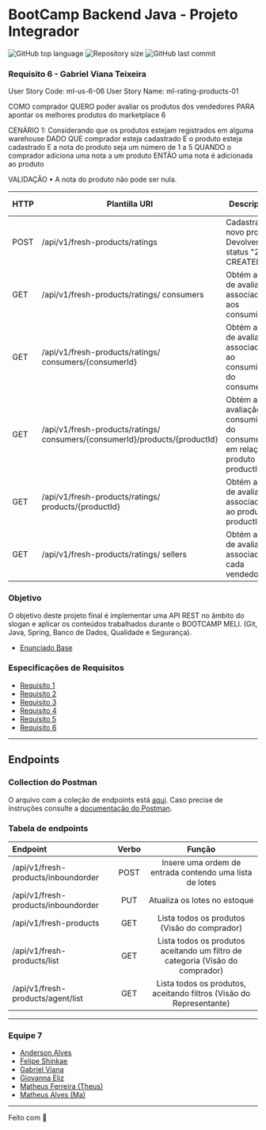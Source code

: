 # BootCamp Backend Java - Projeto Integrador
<p>
    <img alt="GitHub top language" src="https://img.shields.io/github/languages/top/fyshinkae/meli-frescos">
    <img alt="Repository size" src="https://img.shields.io/github/repo-size/fyshinkae/meli-frescos">
    <img alt="GitHub last commit" src="https://img.shields.io/github/last-commit/fyshinkae/meli-frescos">
</p>

### Requisito 6 - Gabriel Viana Teixeira
User Story Code: ml-us-6-06
User Story Name: ml-rating-products-01

COMO comprador
QUERO poder avaliar os produtos dos vendedores
PARA apontar os melhores produtos do marketplace 6

CENÁRIO 1: Considerando que os produtos estejam registrados em alguma warehouse
DADO QUE comprador esteja cadastrado
E o produto esteja cadastrado
E a nota do produto seja um número de 1 a 5
QUANDO o comprador adiciona uma nota a um produto
ENTÃO uma nota é adicionada ao produto

VALIDAÇÃO
▪ A nota do produto não pode ser nula.

| HTTP | Plantilla URI                                                               | Descripción                                                                      | US-code   |
|------|-----------------------------------------------------------------------------|----------------------------------------------------------------------------------|-----------|
| POST | /api/v1/fresh-products/ratings                                              | Cadastra um novo produto. Devolver o status "201 CREATED"                        | ml-us6-06 |
| GET  | /api/v1/fresh-products/ratings/ consumers                                   | Obtém a lista de avaliações associadas aos consumidores                          | ml-us6-06 |
| GET  | /api/v1/fresh-products/ratings/ consumers/{consumerId}                      | Obtém a lista de avaliações associadas ao consumidor do consumerId               | ml-us6-06 |
| GET  | /api/v1/fresh-products/ratings/ consumers/{consumerId}/products/{productId} | Obtém a avaliação do consumidor do consumerId em relação ao produto do productId | ml-us6-06 |
| GET  | /api/v1/fresh-products/ratings/ products/{productId}                        | Obtém a lista de avaliações associadas ao produto do productId                   | ml-us6-06 |
| GET  | /api/v1/fresh-products/ratings/ sellers                                     | Obtém a lista de avaliações associada a cada vendedor                            | ml-us6-06 |


### Objetivo
O objetivo deste projeto final é implementar uma API REST no âmbito do slogan e aplicar
os conteúdos trabalhados durante o BOOTCAMP MELI. (Git, Java, Spring, Banco de Dados,
Qualidade e Segurança).

* [Enunciado Base](https://drive.google.com/file/d/1Oha8lfWwiXB6cYHB32Ppi3cB3hYWKVvE/view?usp=sharing)

### Especificações de Requisitos

* [Requisito 1](https://drive.google.com/file/d/1FpDBHMdlxCwSTP6txExJIgOgcAG8ujTD/view?usp=sharing)
* [Requisito 2](https://drive.google.com/file/d/1oJgq7YcNL_KmGG-drmxEjrpRkfGsj5ft/view?usp=sharing)
* [Requisito 3](https://drive.google.com/file/d/1peHIPZG7TJ-83FOewkoL6YqQVwSUIPcr/view?usp=sharing)
* [Requisito 4](https://drive.google.com/file/d/1OC5XIy1PsnX8ulTfackc-a0w17pw2wyz/view?usp=sharing)
* [Requisito 5](https://drive.google.com/file/d/1eREsXg-O1IBD2SeKmRxlMHjyt8GsLYTs/view?usp=sharing)
* [Requisito 6](https://drive.google.com/file/d/1il0kj0iGrPnVuko06dqxelyTiHcrkB6c/view?usp=sharing)

---

## Endpoints

### Collection do Postman

O arquivo com a coleção de endpoints está [aqui](https://raw.githubusercontent.com/fyshinkae/meli-frescos/main/postman/desafio-frescos.postman_collection.json). Caso precise de instruções consulte a [documentação do Postman](https://learning.postman.com/docs/getting-started/importing-and-exporting-data/).


### Tabela de endpoints

| Endpoint                                 | Verbo |                         Função                                                  |
|:-----------------------------------------|:-----:|:-------------------------------------------------------:                        |
| /api/v1/fresh-products/inboundorder      |  POST | Insere uma ordem de entrada contendo uma lista de lotes                         |
| /api/v1/fresh-products/inboundorder      |  PUT  | Atualiza os lotes no estoque                                                    |
| /api/v1/fresh-products                   |  GET  | Lista todos os produtos (Visão do comprador)                                    |
| /api/v1/fresh-products/list              |  GET  | Lista todos os produtos aceitando um filtro de categoria (Visão do comprador)   |  
| /api/v1/fresh-products/agent/list        |  GET  | Lista todos os produtos, aceitando filtros (Visão do Representante)             |


---

### Equipe 7

- [Anderson Alves](https://github.com/andmalves)
- [Felipe Shinkae](https://github.com/fyshinkae)
- [Gabriel Viana](https://github.com/gabvteixeira)
- [Giovanna Eliz](https://github.com/giovannaelizs)
- [Matheus Ferreira (Theus)](https://github.com/matheusFerreira-meli)
- [Matheus Alves (Ma)](https://github.com/matheusaralves)


---
Feito com 💛 
